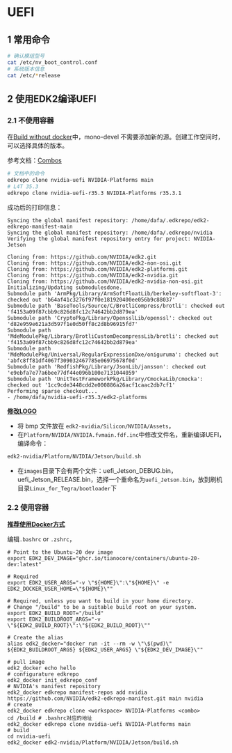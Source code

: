 # UEFI

## 1 常用命令

```bash
# 确认模组型号
cat /etc/nv_boot_control.conf
# 系统版本信息
cat /etc/*release
```

## 2 使用EDK2编译UEFI

### 2.1 不使用容器

在[Build without docker](https://github.com/NVIDIA/edk2-nvidia/wiki/Build-without-docker)中，mono-devel 不需要添加新的源。创建工作空间时，可以选择具体的版本。

参考文档：[Combos](https://github.com/NVIDIA/edk2-nvidia/wiki/Combos)

```bash
# 文档中的命令
edkrepo clone nvidia-uefi NVIDIA-Platforms main
# L4T 35.3
edkrepo clone nvidia-uefi-r35.3 NVIDIA-Platforms r35.3.1
```

成功后的打印信息：

```shell
Syncing the global manifest repository: /home/dafa/.edkrepo/edk2-edkrepo-manifest-main
Syncing the global manifest repository: /home/dafa/.edkrepo/nvidia
Verifying the global manifest repository entry for project: NVIDIA-Jetson

Cloning from: https://github.com/NVIDIA/edk2.git
Cloning from: https://github.com/NVIDIA/edk2-non-osi.git               
Cloning from: https://github.com/NVIDIA/edk2-platforms.git        
Cloning from: https://github.com/NVIDIA/edk2-nvidia.git             
Cloning from: https://github.com/NVIDIA/edk2-nvidia-non-osi.git    
Initializing/Updating submodulesdone.                            
Submodule path 'ArmPkg/Library/ArmSoftFloatLib/berkeley-softfloat-3': checked out 'b64af41c3276f97f0e181920400ee056b9c88037'
Submodule path 'BaseTools/Source/C/BrotliCompress/brotli': checked out 'f4153a09f87cbb9c826d8fc12c74642bb2d879ea'
Submodule path 'CryptoPkg/Library/OpensslLib/openssl': checked out 'd82e959e621a3d597f1e0d50ff8c2d8b96915fd7'
Submodule path 'MdeModulePkg/Library/BrotliCustomDecompressLib/brotli': checked out 'f4153a09f87cbb9c826d8fc12c74642bb2d879ea'
Submodule path 'MdeModulePkg/Universal/RegularExpressionDxe/oniguruma': checked out 'abfc8ff81df4067f309032467785e06975678f0d'
Submodule path 'RedfishPkg/Library/JsonLib/jansson': checked out 'e9ebfa7e77a6bee77df44e096b100e7131044059'
Submodule path 'UnitTestFrameworkPkg/Library/CmockaLib/cmocka': checked out '1cc9cde3448cdd2e000886a26acf1caac2db7cf1'
Performing sparse checkout...
- /home/dafa/nvidia-uefi-r35.3/edk2-platforms
```

[**修改LOGO**](https://forums.developer.nvidia.com/t/customized-logo-for-xavier-nx/231993/8)

- 将 bmp 文件放在 `edk2-nvidia/Silicon/NVIDIA/Assets`，
- 在`Platform/NVIDIA/NVIDIA.fvmain.fdf.inc`中修改文件名，重新编译UEFI，编译命令：

```bash
edk2-nvidia/Platform/NVIDIA/Jetson/build.sh   
```

- 在`images`目录下会有两个文件：uefi_Jetson_DEBUG.bin，uefi_Jetson_RELEASE.bin，选择一个重命名为`uefi_Jetson.bin`，放到刷机目录`Linux_for_Tegra/bootloader`下

### 2.2 使用容器

**[推荐使用Docker方式](https://github.com/NVIDIA/edk2-nvidia/wiki/Build-with-docker)**

编辑`.bashrc` or `.zshrc`，

```shell
# Point to the Ubuntu-20 dev image
export EDK2_DEV_IMAGE="ghcr.io/tianocore/containers/ubuntu-20-dev:latest"

# Required
export EDK2_USER_ARGS="-v \"${HOME}\":\"${HOME}\" -e EDK2_DOCKER_USER_HOME=\"${HOME}\""

# Required, unless you want to build in your home directory.
# Change "/build" to be a suitable build root on your system.
export EDK2_BUILD_ROOT="/build"
export EDK2_BUILDROOT_ARGS="-v \"${EDK2_BUILD_ROOT}\":\"${EDK2_BUILD_ROOT}\""

# Create the alias
alias edk2_docker="docker run -it --rm -w \"\$(pwd)\" ${EDK2_BUILDROOT_ARGS} ${EDK2_USER_ARGS} \"${EDK2_DEV_IMAGE}\""
```

```shell
# pull image
edk2_docker echo hello
# configurature edkrepo
edk2_docker init_edkrepo_conf
# NVIDIA's manifest repository
edk2_docker edkrepo manifest-repos add nvidia https://github.com/NVIDIA/edk2-edkrepo-manifest.git main nvidia
# create
edk2_docker edkrepo clone <workspace> NVIDIA-Platforms <combo>
cd /build # .bashrc对应的地址
edk2_docker edkrepo clone nvidia-uefi NVIDIA-Platforms main
# build
cd nvidia-uefi
edk2_docker edk2-nvidia/Platform/NVIDIA/Jetson/build.sh
```


